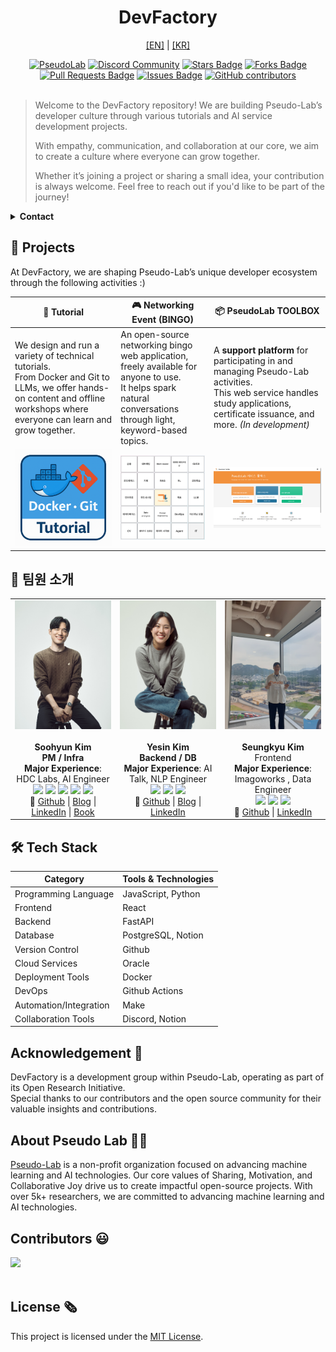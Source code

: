 <h1 align="center"> DevFactory </h1>

<p align="center">
  <a href="./README.en.md">[EN]</a> | <a href="./README.md">[KR]</a>
</p>

<div align="center">
<a href="https://pseudo-lab.com"><img src="https://img.shields.io/badge/PseudoLab-S10-3776AB" alt="PseudoLab"/></a>
<a href="https://discord.gg/EPurkHVtp2"><img src="https://img.shields.io/badge/Discord-BF40BF" alt="Discord Community"/></a>
<a href="https://github.com/Pseudo-Lab/DevFactory/stargazers"><img src="https://img.shields.io/github/stars/Pseudo-Lab/DevFactory" alt="Stars Badge"/></a>
<a href="https://github.com/Pseudo-Lab/DevFactory/network/members"><img src="https://img.shields.io/github/forks/Pseudo-Lab/DevFactory" alt="Forks Badge"/></a>
<a href="https://github.com/Pseudo-Lab/DevFactory/pulls"><img src="https://img.shields.io/github/issues-pr/Pseudo-Lab/DevFactory" alt="Pull Requests Badge"/></a>
<a href="https://github.com/Pseudo-Lab/DevFactory/issues"><img src="https://img.shields.io/github/issues/Pseudo-Lab/DevFactory" alt="Issues Badge"/></a>
<a href="https://github.com/Pseudo-Lab/DevFactory/graphs/contributors"><img alt="GitHub contributors" src="https://img.shields.io/github/contributors/Pseudo-Lab/DevFactory?color=2b9348"></a>
</div>
<br>

<!-- sheilds: https://shields.io/ -->

> Welcome to the DevFactory repository!
> We are building Pseudo-Lab’s developer culture through various tutorials and AI service development projects.
> 
> With empathy, communication, and collaboration at our core, we aim to create a culture where everyone can grow together.
> 
> Whether it’s joining a project or sharing a small idea, your contribution is always welcome.
> Feel free to reach out if you'd like to be part of the journey!

<details>
  <summary><b>Contact</b></summary>

  - **GitHub Issues**: [Leave Feedback](https://github.com/Pseudo-Lab/DevFactory/issues)
  - **E-mail**: soohyun.dev@gmail.com — Builder: Soohyun Kim
</details>

## 🌟 Projects  
At DevFactory, we are shaping Pseudo-Lab’s unique developer ecosystem through the following activities :)

| 🐳 Tutorial | 🎮 Networking Event (BINGO) | 📦 PseudoLab TOOLBOX |
|--------------------|----------------------------|----------------------|
| We design and run a variety of technical tutorials.<BR>From Docker and Git to LLMs, we offer hands-on content and offline workshops where everyone can learn and grow together. | An open-source networking bingo web application, freely available for anyone to use.<BR> It helps spark natural conversations through light, keyword-based topics. | A **support platform** for participating in and managing Pseudo-Lab activities.<BR>This web service handles study applications, certificate issuance, and more. *(In development)* |
| <img src="docs/imgs/docker-git-tutorial.png" style="max-width:100%; height:auto;"> | <img src="docs/imgs/bingo.png" style="max-width:100%; height:auto;"> | <img src="docs/imgs/Toolbox.png" style="max-width:100%; height:auto;"> |

## 🧑 팀원 소개

<table>
  <tr>
    <td align="center" width="300px">
      <img src="docs/imgs/members/soohyun.png" width="100%"><br><br>
      <b>Soohyun Kim</b><br>
      <b>PM / Infra</b><br>
      <b>Major Experience</b>: HDC Labs, AI Engineer<br>
      <img src="https://img.shields.io/badge/Python-3776AB"> 
      <img src="https://img.shields.io/badge/PyTorch-EE4C2C"> 
      <img src="https://img.shields.io/badge/Linux-FCC624?&logoColor=black"/>
      <img src="https://img.shields.io/badge/-CI%2FCD-00A86B">
      <img src="https://img.shields.io/badge/kubernetes-326CE5"><br>
      🔗 <a href="https://github.com/soohyunme">Github</a> | 
      <a href="https://velog.io/@kimsoohyun/posts">Blog</a> | 
      <a href="https://www.linkedin.com/in/soohyun-dev">LinkedIn</a> | 
      <a href="https://search.shopping.naver.com/book/catalog/49530069623?query=%EB%94%B0%EB%9D%BC%ED%95%98%EB%A9%B0%20%EB%B0%B0%EC%9A%B0%EB%8A%94%20mlops%20dev&NaPm=ct%3Dmar57pjk%7Cci%3D07926149f717a4c875317607826c173195ccd48a%7Ctr%3Dboksl%7Csn%3D95694%7Chk%3D6e7ef43a91e627efa7a5800b657df37b8ce0db4d">Book</a>
    </td>
    <td align="center" width="300px">
      <img src="docs/imgs/members/yesin.jpg" width="100%"><br><br>
      <b>Yesin Kim</b><br>
      <b>Backend / DB</b><br>
      <b>Major Experience</b>: AI Talk, NLP Engineer<br>
      <img src="https://img.shields.io/badge/Python-3776AB"> 
      <img src="https://img.shields.io/badge/LangChain-informational?style=flat&logoColor=white&color=2bbc8a">       
      <img src="https://img.shields.io/badge/Django-092E20"><br>
      🔗 <a href="https://github.com/yesinkim">Github</a> |
      <a href="https://velog.io/@bailando/posts">Blog</a> | 
      <a href="https://www.linkedin.com/in/bailando">LinkedIn</a>
    </td>
    <td align="center" width="300px">
      <img src="docs/imgs/members/seungkyu.jpg" width="100%"><br><br>
      <b>Seungkyu Kim</b><br>
      Frontend<br>
      <b>Major Experience</b>: Imagoworks , Data Engineer<br>
      <img src="https://img.shields.io/badge/React-61DAFB?logoColor=white">
      <img src="https://img.shields.io/badge/Python-3776AB"> 
      <img src="https://img.shields.io/badge/BigQuery-blue"><br>
      🔗 <a href="https://github.com/ed-kyu">Github</a> |
      <a href="https://www.linkedin.com/in/seungkyu-kim-9088a21b1/">LinkedIn</a>
    </td>
  </tr>
</table>

## 🛠️ Tech Stack
| Category                | Tools & Technologies | 
| ----------------------- | --------- |
| Programming Language    | JavaScript, Python |
| Frontend                | React | 
| Backend                 | FastAPI | 
| Database                | PostgreSQL, Notion  | 
| Version Control         | Github  | 
| Cloud Services          | Oracle  | 
| Deployment Tools        | Docker  | 
| DevOps                  | Github Actions | 
| Automation/Integration  | Make |
| Collaboration Tools     | Discord, Notion | 

## Acknowledgement  🙏
DevFactory is a development group within Pseudo-Lab, operating as part of its Open Research Initiative.<BR>
Special thanks to our contributors and the open source community for their valuable insights and contributions.

## About Pseudo Lab 👋🏼

[Pseudo-Lab](https://pseudo-lab.com/) is a non-profit organization focused on advancing machine learning and AI technologies. Our core values of Sharing, Motivation, and Collaborative Joy drive us to create impactful open-source projects. With over 5k+ researchers, we are committed to advancing machine learning and AI technologies.

<h2>Contributors 😃</h2>
<a href="https://github.com/Pseudo-Lab/DevFactory/graphs/contributors">
  <img src="https://contrib.rocks/image?repo=Pseudo-Lab/DevFactory" />
</a>
<br><br>

<h2>License 🗞</h2>

This project is licensed under the [MIT License](https://opensource.org/licenses/MIT).
